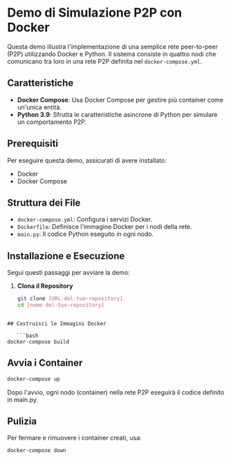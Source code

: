 # Demo di Simulazione P2P con Docker

Questa demo illustra l'implementazione di una semplice rete peer-to-peer (P2P) utilizzando Docker e Python. Il sistema consiste in quattro nodi che comunicano tra loro in una rete P2P definita nel `docker-compose.yml`.

## Caratteristiche

- **Docker Compose**: Usa Docker Compose per gestire più container come un'unica entità.
- **Python 3.9**: Sfrutta le caratteristiche asincrone di Python per simulare un comportamento P2P.

## Prerequisiti

Per eseguire questa demo, assicurati di avere installato:

- Docker
- Docker Compose

## Struttura dei File

- `docker-compose.yml`: Configura i servizi Docker.
- `Dockerfile`: Definisce l'immagine Docker per i nodi della rete.
- `main.py`: Il codice Python eseguito in ogni nodo.

## Installazione e Esecuzione

Segui questi passaggi per avviare la demo:

1. **Clona il Repository**

   ```bash
   git clone [URL-del-tuo-repository]
   cd [nome-del-tuo-repository]
```

## Costruisci le Immagini Docker

   ```bash
docker-compose build
   ```

## Avvia i Container

   ```bash
docker-compose up
   ```

Dopo l'avvio, ogni nodo (container) nella rete P2P eseguirà il codice definito in main.py.

## Pulizia
Per fermare e rimuovere i container creati, usa:

   ```bash
docker-compose down
   ```


